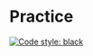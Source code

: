 # Practice

[![Code style: black](https://img.shields.io/badge/code%20style-black-000000.svg)](https://github.com/psf/black)
